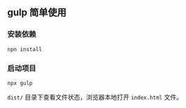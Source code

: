 ## gulp 简单使用

### 安装依赖  

```shell
npn install
```

### 启动项目  

```shell
npx gulp
```

`dist/` 目录下查看文件状态，浏览器本地打开 `index.html` 文件。  
